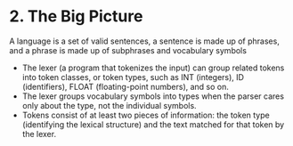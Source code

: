# 2. The Big Picture

A language is a set of valid sentences, a sentence is made up of phrases, and a phrase is made up of subphrases and vocabulary symbols
* The lexer (a program that tokenizes the input) can group related tokens into token classes, or token types, such as  INT (integers),  ID (identifiers),  FLOAT (floating-point numbers), and so on.
* The lexer groups vocabulary symbols into types when the parser cares only about the type, not the individual symbols.
* Tokens consist of at least two pieces of information: the token type (identifying the lexical structure) and the text matched for that token by the lexer.
